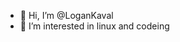 - 👋 Hi, I’m @LoganKaval
- 👀 I’m interested in linux and codeing

<!---
LoganKaval/LoganKaval is a ✨ special ✨ repository because its `README.md` (this file) appears on your GitHub profile.
You can click the Preview link to take a look at your changes.
--->
